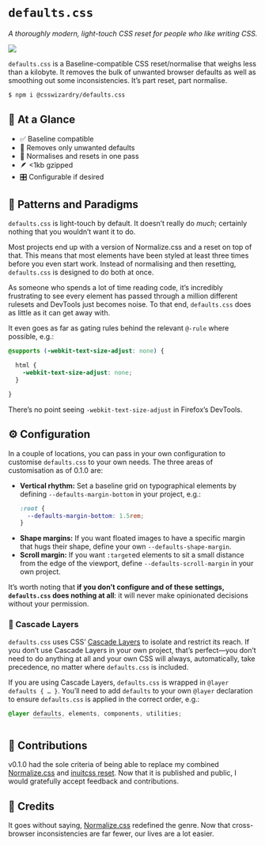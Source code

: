 # `defaults.css`

_A thoroughly modern, light-touch CSS reset for people who like writing CSS._

![](https://web-platform-dx.github.io/web-features/assets/img/baseline-wordmark.png)

`defaults.css` is a Baseline-compatible CSS reset/normalise that weighs less
than a kilobyte. It removes the bulk of unwanted browser defaults as well as
smoothing out some inconsistencies. It’s part reset, part normalise.

```bash
$ npm i @csswizardry/defaults.css
```

## 👀 At a Glance

* ✅ Baseline compatible
* 🧹 Removes only unwanted defaults
* 🔄 Normalises and resets in one pass
* 🪶 <1kb gzipped
* 🎛️ Configurable if desired

## 🧩 Patterns and Paradigms

`defaults.css` is light-touch by default. It doesn’t really do _much_; certainly
nothing that you wouldn’t want it to do.

Most projects end up with a version of Normalize.css and a reset on top of that.
This means that most elements have been styled at least three times before you
even start work. Instead of normalising and then resetting, `defaults.css` is
designed to do both at once.

As someone who spends a lot of time reading code, it’s incredibly frustrating to
see every element has passed through a million different rulesets and DevTools
just becomes noise. To that end, `defaults.css` does as little as it can get
away with.

It even goes as far as gating rules behind the relevant `@-rule` where possible,
e.g.:

```css
@supports (-webkit-text-size-adjust: none) {

  html {
    -webkit-text-size-adjust: none;
  }

}
```

There’s no point seeing `-webkit-text-size-adjust` in Firefox’s DevTools.

## ⚙️ Configuration

In a couple of locations, you can pass in your own configuration to customise
`defaults.css` to your own needs. The three areas of customisation as of 0.1.0
are:

* **Vertical rhythm:** Set a baseline grid on typographical elements by
  defining `--defaults-margin-bottom` in your project, e.g.:
  ```css
  :root {
    --defaults-margin-bottom: 1.5rem;
  }
  ```
* **Shape margins:** If you want floated images to have a specific margin that
  hugs their shape, define your own `--defaults-shape-margin`.
* **Scroll margin:** If you want `:target`ed elements to sit a small distance
  from the edge of the viewport, define `--defaults-scroll-margin` in your own
  project.

It’s worth noting that **if you don’t configure and of these settings,
`defaults.css` does nothing at all**: it will never make opinionated decisions
without your permission.

### 🥞 Cascade Layers

`defaults.css` uses CSS’ [Cascade
Layers](https://developer.mozilla.org/en-US/docs/Learn_web_development/Core/Styling_basics/Cascade_layers)
to isolate and restrict its reach. If you don’t use Cascade Layers in your own
project, that’s perfect—you don’t need to do anything at all and your own CSS
will always, automatically, take precedence, no matter where `defaults.css` is
included.

If you are using Cascade Layers, `defaults.css` is wrapped in `@layer defaults
{ … }`. You’ll need to add `defaults` to your own `@layer` declaration to ensure
`defaults.css` is applied in the correct order, e.g.:

```css
@layer defaults, elements, components, utilities;
       ‾‾‾‾‾‾‾‾
```

## 🤝 Contributions

v0.1.0 had the sole criteria of being able to replace my combined
[Normalize.css](https://necolas.github.io/normalize.css/) and [inuitcss
reset](https://github.com/inuitcss/inuitcss/blob/develop/generic/_generic.reset.scss).
Now that it is published and public, I would gratefully accept feedback and
contributions.

## 🙏 Credits

It goes without saying,
[Normalize.css](https://github.com/necolas/normalize.css) redefined the genre.
Now that cross-browser inconsistencies are far fewer, our lives are a lot
easier.

